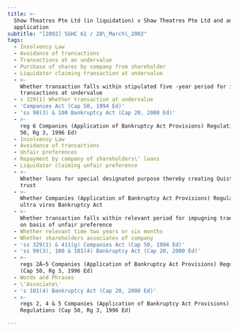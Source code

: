 ```yaml
---
title: >-
  Show Theatres Pte Ltd (in liquidation) v Shaw Theatres Pte Ltd and another
  application
subtitle: "[2002] SGHC 61 / 28\_March\_2002"
tags:
  - Insolvency Law
  - Avoidance of transactions
  - Transactions at an undervalue
  - Purchase of shares by company from shareholder
  - Liquidator claiming transaction at undervalue
  - >-
    Whether transaction falls within stipulated five -year period for impugning
    transactions at undervalue
  - s 329(1) Whether transaction at undervalue
  - 'Companies Act (Cap 50, 1994 Ed)'
  - 'ss 98(3) & 100 Bankruptcy Act (Cap 20, 2000 Ed)'
  - >-
    reg 6 Companies (Application of Bankruptcy Act Provisions) Regulations (Cap
    50, Rg 3, 1996 Ed)
  - Insolvency Law
  - Avoidance of transactions
  - Unfair preferences
  - Repayment by company of shareholders\' loans
  - Liquidator claiming unfair preference
  - >-
    Whether loans for special designated purpose thereby creating Quistclose
    trust
  - >-
    Whether Companies (Application of Bankruptcy Act Provisions) Regulations
    ultra vires Bankruptcy Act
  - >-
    Whether transaction falls within relevant period for impugning transactions
    on basis of unfair preference
  - Whether relevant time two years or six months
  - Whether shareholders associates of company
  - 'ss 329(1) & 411(g) Companies Act (Cap 50, 1994 Ed)'
  - 'ss 99(3), 100 & 101(4) Bankruptcy Act (Cap 20, 2000 Ed)'
  - >-
    regs 2Â–5 Companies (Application of Bankruptcy Act Provisions) Regulations
    (Cap 50, Rg 3, 1996 Ed)
  - Words and Phrases
  - \'Associate\'
  - 's 101(4) Bankruptcy Act (Cap 20, 2000 Ed)'
  - >-
    regs 2, 4 & 5 Companies (Application of Bankruptcy Act Provisions)
    Regulations (Cap 50, Rg 3, 1996 Ed)

---
```


